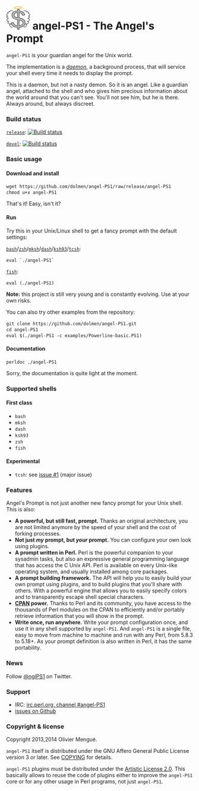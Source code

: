 ![angel-PS1 logo][1] angel-PS1 - The Angel's Prompt
===================================================

   [1]: doc/images/angel-PS1_64.png

`angel-PS1` is your guardian angel for the Unix world.


The implementation is a
[*daemon*](https://en.wikipedia.org/wiki/Daemon_%28computing%29),
a background process, that will service your shell every time it needs to
display the prompt.

This is a daemon, but not a nasty demon. So it is an angel. Like a
guardian angel, attached to the shell and who gives him precious
information about the world around that you can't see. You'll not see him,
but he is there. Always around, but always discreet.

### Build status

[`release`](https://github.com/dolmen/angel-PS1/tree/release): [![Build status](https://travis-ci.org/dolmen/angel-PS1.png?branch=release)](https://travis-ci.org/dolmen/angel-PS1)

[`devel`](https://github.com/dolmen/angel-PS1/tree/devel): [![Build status](https://travis-ci.org/dolmen/angel-PS1.png?branch=devel)](https://travis-ci.org/dolmen/angel-PS1)

### Basic usage

#### Download and install

    wget https://github.com/dolmen/angel-PS1/raw/release/angel-PS1
    chmod u+x angel-PS1

That's it! Easy, isn't it?

#### Run

Try this in your Unix/Linux shell to get a fancy prompt with the default
settings:

[`bash`](https://www.gnu.org/software/bash/)/[`zsh`](http://www.zsh.org/)/[`mksh`](https://www.mirbsd.org/mksh.htm)/[`dash`](http://gondor.apana.org.au/~herbert/dash/)/[`ksh93`](http://www.kornshell.com/)/[`tcsh`](http://tcsh.org/):

    eval `./angel-PS1`

[`fish`](http://fishshell.com):

    eval (./angel-PS1)

**Note:** this project is still very young and is constantly evolving. Use at
your own risks.


You can also try other examples from the repository:

    git clone https://github.com/dolmen/angel-PS1.git
    cd angel-PS1
    eval $(./angel-PS1 -c examples/Powerline-basic.PS1)



#### Documentation

    perldoc ./angel-PS1

Sorry, the documentation is quite light at the moment.

### Supported shells

#### First class

- `bash`
- `mksh`
- `dash`
- `ksh93`
- `zsh`
- `fish`

#### Experimental

- `tcsh`: see [issue #1](https://github.com/dolmen/angel-PS1/issues/1) (major issue)

### Features

Angel's Prompt is not just another new fancy prompt for your Unix shell.
This is also:

* **A powerful, but still fast, prompt.** Thanks an original architecture,
  you are not limited anymore by the speed of your shell and the cost of
  forking processes.
* **Not just *my* prompt, but *your* prompt.** You can configure your own
  look using plugins.
* **A prompt written in Perl.** Perl is the powerful companion to your
  sysadmin tasks, but also an expressive general programming language that has
  access the C Unix API. Perl is available on every Unix-like operating system,
  and usually installed among core packages.
* **A prompt building framework.** The API will help you to easily build your
  own prompt using plugins, and to build plugins that you'll share with others.
  With a powerful engine that allows you to easily specify colors and to
  transparently escape shell special characters.
* **[CPAN](https://metacpan.org/) power.** Thanks to Perl and its community,
  you have access to the thousands of Perl modules on the CPAN to efficiently
  and/or portably retrieve information that you will show in the prompt.
* **Write once, run anywhere.** Write your prompt configuration once, and use
  it in any shell supported by `angel-PS1`. And `angel-PS1` is a single file,
  easy to move from machine to machine and run with any Perl, from 5.8.3 to
  5.18+. As your prompt definition is also written in Perl, it has the
  same portability.

### News

Follow <a href="https://twitter.com/nglPS1">@nglPS1</a> on Twitter.

### Support

* IRC: [irc.perl.org, channel #angel-PS1](irc://irc.perl.org/angel-PS1)
* [issues on Github](https://github.com/dolmen/angel-PS1/issues)

### Copyright & license

Copyright 2013,2014 Olivier Mengué.

`angel-PS1` itself is distributed under the GNU Affero General Public License
version 3 or later. See [COPYING](COPYING) for details.

`angel-PS1` plugins must be distributed under the
[Artistic License 2.0](http://opensource.org/licenses/Artistic-2.0).
This basically allows to reuse the code of plugins either to improve the
`angel-PS1` core or for any other usage in Perl programs, not just `angel-PS1`.

